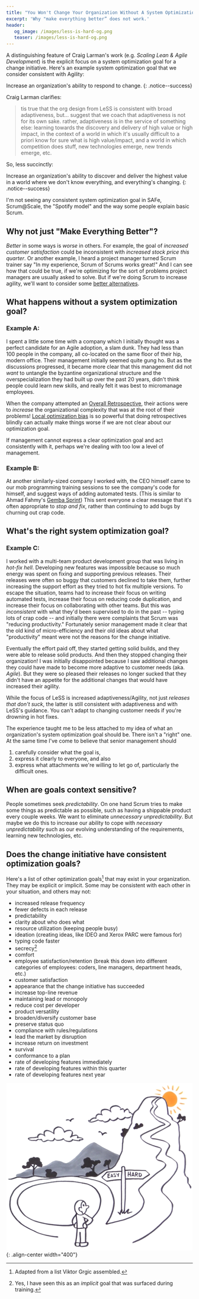```yaml
---
title: "You Won't Change Your Organization Without A System Optimization Goal"
excerpt: 'Why "make everything better” does not work.'
header:
   og_image: /images/less-is-hard-og.png
   teaser: /images/less-is-hard-og.png
---
```

A distinguishing feature of Craig Larman's work (e.g. _Scaling Lean & Agile Development_) is the explicit focus on a system optimization goal for a change initiative.  Here's an example system optimization goal that we consider consistent with Agility:

Increase an organization's ability to respond to change.
{: .notice--success}

Craig Larman clarifies:
> tis true that the org design from LeSS is consistent with broad adaptiveness, but... suggest that we coach that adaptiveness is not for its own sake. rather, adaptiveness is in the service of something else: learning towards the discovery and delivery of high value or high impact, in the context of a world in which it's usually difficult to a priori know for sure what is high value/impact, and a world in which competition does stuff, new technologies emerge, new trends emerge, etc.

So, less succinctly:

Increase an organization's ability to discover and deliver the highest value in a world where we don't know everything, and everything's changing.
{: .notice--success}


I'm not seeing any consistent system optimization goal in SAFe, Scrum@Scale, the "Spotify model" and the way 
some people explain basic Scrum. 

## Why not just "Make Everything Better"?

*Better* in some ways is *worse* in others.  For example, the goal of *increased customer satisfaction* could be inconsistent 
with *increased stock price this quarter*.  Or another example, I heard a project manager turned Scrum 
trainer say "In my experience, Scrum of Scrums works great!"  And I can see how that could be true, if 
we're optimizing for the sort of problems project managers are usually asked to solve.  But if we're doing 
Scrum to increase agility,
we'll want to consider some [better alternatives](/seven-alternatives-to-scrum-of-scrums/#coordination--integration-what-to-do-instead).

## What happens without a system optimization goal?

### Example A: 
I spent a little some time with a company which I initially thought was a perfect candidate for an Agile adoption, a slam dunk.  They had less than 100 people in the company, all co-located on the same floor of their hip, modern office.  Their  management initially seemed quite gung ho.  But as the discussions progressed, it became more clear that this management did not *want* to untangle the byzantine organizational structure and the overspecialization they had built up over the past 20 years, didn't think people could learn new skills, and really felt it was best to micromanage employees.

When the company attempted an [Overall Retrospective](https://less.works/less/framework/overall-retrospective.html), their actions were to *increase* the organizational complexity that was at the root of their problems!  [Local optimization bias](/local-optimization-bias/) is so powerful that doing retrospectives blindly can actually make things worse if we are not clear about our optimization goal.

If management cannot express a clear optimization goal and act consistently with it, perhaps we're dealing with too low a level of management.    

### Example B:
At another similarly-sized company I worked with, the CEO himself came to our mob programming training sessions to see the company's code for himself, and suggest ways of adding automated tests.  (This is similar to Ahmad Fahmy's [Gemba Sprint](https://www.infoq.com/articles/guide-gemba-sprint/))  This sent everyone a clear message that it's often appropriate to *stop and fix*, rather than continuing to add bugs by churning out crap code.  

## What's the right system optimization goal? 

### Example C:
I worked with a multi-team product development group that was living in *hot-fix hell*.  Developing new features was impossible because so much energy was spent on fixing and supporting previous releases.  Their releases were often so buggy that customers declined to take them, further increasing the support effort as they tried to hot fix multiple versions.  To escape the situation, teams had to increase their focus on writing automated tests, increase their focus on reducing code duplication, and increase their focus on collaborating with other teams.  But this was *inconsistent* with what they'd been supervised to do in the past -- typing lots of crap code -- and initially there were complaints that Scrum was "reducing productivity."  Fortunately senior management made it clear that the old kind of micro-efficiency and their old ideas about what "productivity" meant were not the reasons for the change initiative.

Eventually the effort paid off, they started getting solid builds, and they were able to release solid products.  And then they stopped changing their organization!  I was initially disappointed because I saw additional changes they could have made to become more adaptive to customer needs (aka. *Agile*).  But they were so pleased their releases no longer sucked that they didn't have an appetite for the additional changes that would have increased their agility.  
 
While the focus of LeSS is increased adaptiveness/Agility, not just *releases that don't suck*, the latter is still consistent with adaptiveness and with LeSS's guidance.  You can't adapt to changing customer needs if you're drowning in hot fixes.

The experience taught me to be less attached to my idea of what an organization's system optimization goal should be.  There isn't a "right" one.  At the same time I've come to believe that senior management should 
1. carefully consider what the goal is, 
2. express it clearly to everyone, and also 
3. express what attachments we're willing to let go of, particularly the difficult ones.

## When are goals context sensitive?

People sometimes seek *predictability*.  On one hand Scrum tries to make some things as predictable as possible, such as having a shippable product every couple weeks.  We want to eliminate *unnecessary unpredictability*.  But maybe we do this to increase our ability to cope with *necessary unpredictability* such as our evolving understanding of the requirements, learning new technologies, etc.

## Does the change initiative have consistent optimization goals?

Here's a list of other optimization goals[^1] that may exist in your organization.  They may be explicit or implicit.  Some may be consistent with each other in your situation, and others may not:

* increased release frequency
* fewer defects in each release
* predictability
* clarity about who does what
* resource utilization (keeping people busy)
* ideation (creating ideas, like IDEO and Xerox PARC were famous for)
* typing code faster
* secrecy[^yes]
* comfort
* employee satisfaction/retention (break this down into different categories of employees: coders, line managers, department heads, etc.)
* customer satisfaction
* appearance that the change initiative has succeeded
* increase top-line revenue
* maintaining lead or monopoly
* reduce cost per developer
* product versatility
* broaden/diversify customer base
* preserve status quo
* compliance with rules/regulations
* lead the market by disruption 
* increase return on investment
* survival
* conformance to a plan
* rate of developing features immediately
* rate of developing features within this quarter
* rate of developing features next year


![LeSS is hard](../images/less-is-hard.png){: .align-center width="400"}

[^1]: Adapted from a list Viktor Grgic assembled.
[^yes]: Yes, I have seen this as an *implicit* goal that was surfaced during training.